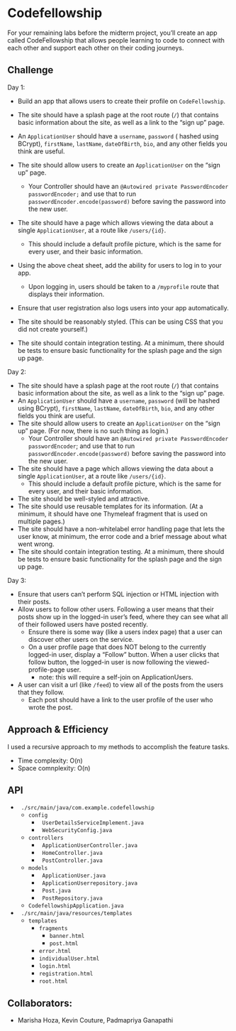 # Codefellowship

For your remaining labs before the midterm project, you’ll create an app called CodeFellowship that allows people learning to code to connect with each other and support each other on their coding journeys.

## Challenge

Day 1: 
* Build an app that allows users to create their profile on ```CodeFellowship```.

* The site should have a splash page at the root route (```/```) that contains basic information about the site, as well as a link to the “sign up” page.
* An ```ApplicationUser``` should have a ```username```, ```password``` ( hashed using BCrypt), ```firstName```, ```lastName```, ```dateOfBirth```, ```bio```, and any other fields you think are useful.
* The site should allow users to create an ```ApplicationUser``` on the “sign up” page.
    * Your Controller should have an ```@Autowired private PasswordEncoder passwordEncoder;``` and use that to run ```passwordEncoder.encode(password)``` before saving the password into the new user.
* The site should have a page which allows viewing the data about a single ```ApplicationUser```, at a route like ```/users/{id}```.
    * This should include a default profile picture, which is the same for every user, and their basic information.
* Using the above cheat sheet, add the ability for users to log in to your app.
    * Upon logging in, users should be taken to a ```/myprofile``` route that displays their information.
* Ensure that user registration also logs users into your app automatically.
* The site should be reasonably styled. (This can be using CSS that you did not create yourself.)
* The site should contain integration testing. At a minimum, there should be tests to ensure basic functionality for the splash page and the sign up page.

Day 2: 
* The site should have a splash page at the root route (```/```) that contains basic information about the site, as well as a link to the “sign up” page.
* An ```ApplicationUser``` should have a ```username```, ```password``` (will be hashed using BCrypt), ```firstName```, ```lastName```, ```dateOfBirth```, ```bio```, and any other fields you think are useful.
* The site should allow users to create an ```ApplicationUser``` on the “sign up” page. (For now, there is no such thing as login.)
    * Your Controller should have an ```@Autowired private PasswordEncoder passwordEncoder```; and use that to run ```passwordEncoder.encode(password)``` before saving the password into the new user.
* The site should have a page which allows viewing the data about a single ```ApplicationUser```, at a route like ```/users/{id}```.
    * This should include a default profile picture, which is the same for every user, and their basic information.
* The site should be well-styled and attractive.
* The site should use reusable templates for its information. (At a minimum, it should have one Thymeleaf fragment that is used on multiple pages.)
* The site should have a non-whitelabel error handling page that lets the user know, at minimum, the error code and a brief message about what went wrong.
* The site should contain integration testing. At a minimum, there should be tests to ensure basic functionality for the splash page and the sign up page.

Day 3:
* Ensure that users can’t perform SQL injection or HTML injection with their posts.
* Allow users to follow other users. Following a user means that their posts show up in the logged-in user’s feed, where they can see what all of their followed users have posted recently.
    * Ensure there is some way (like a users index page) that a user can discover other users on the service.
    * On a user profile page that does NOT belong to the currently logged-in user, display a “Follow” button. When a user clicks that follow button, the logged-in user is now following the viewed-profile-page user.
        * note: this will require a self-join on ApplicationUsers.
* A user can visit a url (like ```/feed```) to view all of the posts from the users that they follow.
    * Each post should have a link to the user profile of the user who wrote the post.

## Approach & Efficiency
I used a recursive approach to my methods to accomplish the feature tasks.
* Time complexity: O(n)
* Space comnplexity: O(n)

## API
* ``` ./src/main/java/com.example.codefellowship```
    * ```config```
        * ``` UserDetailsServiceImplement.java```
        * ``` WebSecurityConfig.java```
    * ```controllers```
        * ``` ApplicationUserController.java```
        * ``` HomeController.java```
        * ``` PostController.java```
    * ```models```
        * ``` ApplicationUser.java```
        * ``` ApplicationUserrepository.java```
        * ``` Post.java```
        * ``` PostRepository.java```
    * ```CodefellowshipApplication.java```
* ``` ./src/main/java/resources/templates```
    * ```templates```
        * ```fragments```
            * ```banner.html```
            * ```post.html```
        * ```error.html```
        * ```individualUser.html```
        * ```login.html```
        * ```registration.html```
        * ```root.html```
        
## Collaborators: 
* Marisha Hoza, Kevin Couture, Padmapriya Ganapathi
